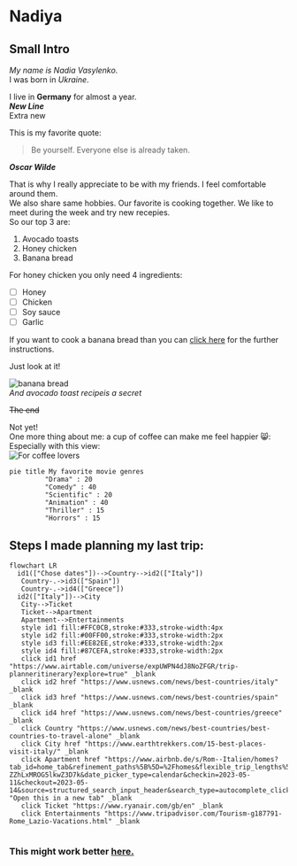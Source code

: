 # **Nadiya**

## Small Intro

_My name is Nadia Vasylenko._  
I was born in _Ukraine_. 

I live in **Germany** for almost a year.  
**_New Line_**    
Extra new

This is my favorite quote:  
> Be yourself. Everyone else is already taken.  

**_Oscar Wilde_**  

That is why I really appreciate to be with my friends. I feel comfortable around them.  
We also share same hobbies. Our favorite is cooking together. We like to meet during the week and try new recepies.  
So our top 3 are:
1. Avocado toasts
2. Honey chicken 
3. Banana bread  


For honey chicken you only need 4 ingredients:
- [ ] Honey
- [ ] Chicken
- [ ] Soy sauce 
- [ ] Garlic  

If you want to cook a banana bread than you can [click here](https://www.allrecipes.com/recipe/20144/banana-banana-bread/) for the further instructions.  

Just look at it!  

![banana bread](https://www.allrecipes.com/thmb/R6ohOJAhQ4C2xCgunQxKt_mAo28=/750x0/filters:no_upscale():max_bytes(150000):strip_icc():format(webp)/241707-joys-easy-banana-bread-mfs-287-a6d07a3519d74ba0b420fa5cbcef4909.jpg)  
_And avocado toast recipeis a secret_  

~~The end~~  
  
  Not yet!  
  One more thing about me: a cup of coffee can make me feel happier 😸:  
  Especially with this view:  
  ![For coffee lovers](https://images.squarespace-cdn.com/content/v1/5dd5b5e9f226644911c4d733/1634165046140-YKFLRWPZRAAOSHMDKGRE/coffee-culture-in-italy.jpg?format=1000w)

``` mermaid 
pie title My favorite movie genres
         "Drama" : 20
         "Comedy" : 40
         "Scientific" : 20
         "Animation" : 40
         "Thriller" : 15
         "Horrors" : 15  
 ```  
 ## Steps I made planning my last trip:
 ``` mermaid
 flowchart LR
   id1(["Chose dates"])-->Country-->id2(["Italy"])
    Country-.->id3(["Spain"])
    Country-.->id4(["Greece"]) 
   id2(["Italy"])-->City
    City-->Ticket 
    Ticket-->Apartment
    Apartment-->Entertainments
    style id1 fill:#FFC0CB,stroke:#333,stroke-width:4px
    style id2 fill:#00FF00,stroke:#333,stroke-width:2px
    style id3 fill:#EE82EE,stroke:#333,stroke-width:2px
    style id4 fill:#87CEFA,stroke:#333,stroke-width:2px
    click id1 href "https://www.airtable.com/universe/expUWPN4dJ8NoZFGR/trip-planneritinerary?explore=true" _blank
    click id2 href "https://www.usnews.com/news/best-countries/italy" _blank
    click id3 href "https://www.usnews.com/news/best-countries/spain" _blank
    click id4 href "https://www.usnews.com/news/best-countries/greece" _blank
    click Country "https://www.usnews.com/news/best-countries/best-countries-to-travel-alone" _blank
    click City href "https://www.earthtrekkers.com/15-best-places-visit-italy/" _blank
    click Apartment href "https://www.airbnb.de/s/Rom--Italien/homes?tab_id=home_tab&refinement_paths%5B%5D=%2Fhomes&flexible_trip_lengths%5B%5D=one_week&price_filter_input_type=0&price_filter_num_nights=5&query=Rom%2C%20Italien&place_id=ChIJu46S-ZZhLxMROG5lkwZ3D7k&date_picker_type=calendar&checkin=2023-05-11&checkout=2023-05-14&source=structured_search_input_header&search_type=autocomplete_click" "Open this in a new tab" _blank
    click Ticket "https://www.ryanair.com/gb/en" _blank
    click Entertainments "https://www.tripadvisor.com/Tourism-g187791-Rome_Lazio-Vacations.html" _blank
    
``` 
### This might work better [here.](https://mermaid.live/edit) 

